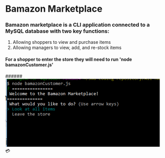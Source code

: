 # Bamazon Marketplace

### Bamazon marketplace is a CLI application connected to a MySQL database with two key functions:
1. Allowing shoppers to view and purchase items
2. Allowing managers to view, add, and re-stock items


#### For a shopper to enter the store they will need to run 'node bamazonCustomer.js'
######![Bamazom Store Front](/images/Storefront-Customer.PNG)
:credit_card: